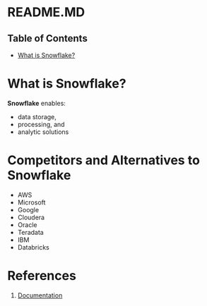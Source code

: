 # README.MD

## Table of Contents
- [What is Snowflake?](#What-is-Snowflake?)

# What is Snowflake?
__Snowflake__ enables:
* data storage, 
* processing, and 
* analytic solutions

# Competitors and Alternatives to Snowflake
* AWS
* Microsoft
* Google
* Cloudera
* Oracle
* Teradata
* IBM
* Databricks


# References
1. [Documentation](https://docs.snowflake.com/en/user-guide/intro-key-concepts.html)